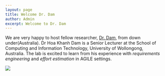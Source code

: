 ```yaml
---
layout: page
title: Welcome Dr. Dam
author: Admin
excerpt: Welcome to Dr. Dam
---
```

We are very happy to host fellow researcher, [Dr. Dam](http://www.uow.edu.au/~hoa/), from down under(Australia). Dr Hoa Khanh Dam is a Senior Lecturer at the School of Computing and Information Technology, University of Wollongong, Australia. The lab is excited to learn from his  experience with *requirements engineering* and *effort estimation* in AGILE settings. 

<img align=left
src="{{site.url}}/img/Dr.Hoa_Dam.png"> 
